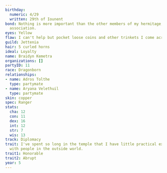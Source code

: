 ```yaml
---
birthday:
  numeric: 4/29
  written: 29th of Iounent
bond: Nothing is more important than the other members of my hermitage, order, or
  association.
eyes: Yellow
flaw: I can't help but pocket loose coins and other trinkets I come across.
guild: Jettenia
hair: 5 curled horns
ideal: Loyalty
name: Braidyn Kemetra
organizations: []
partyID: 11
race: Dragonborn
relationships:
- name: Adros Tolthe
  type: partymate
- name: Aryana Velethuil
  type: partymate
skin: copper
spec: Ranger
stats:
  cha: 12
  con: 11
  dex: 16
  int: 12
  str: 7
  wis: 13
track: Diplomacy
trait: I've spent so long in the temple that I have little practical experience dealing
  with people in the outside world.
trait1: Honorable
trait2: Abrupt
year: 5
---
```

